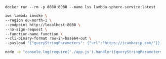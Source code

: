 `docker run --rm -p 8080:8080 --name lss lambda-sphere-service:latest`

```bash
aws lambda invoke \
--region eu-north-1 \
--endpoint http://localhost:8080 \
--no-sign-request \
--function-name function \
--cli-binary-format raw-in-base64-out \
--payload '{"queryStringParameters": {"url":"https://icanhazip.com/"}}' output.txt
```

```bash
node -e "console.log(require('./app.js').handler({queryStringParameters: {\"url\": \"https://icanhazip.com/\"}}))"
```
